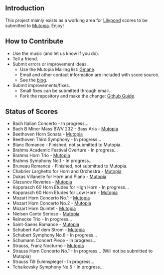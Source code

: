 ## Introduction
This project mainly exists as a working area for [Lilypond](http://lilypond.org/web) scores to be
submitted to [Mutopia](http://www.mutopiaproject.org/). Enjoy!

## How to Contribute
- Use the music (and let us know if you do).
- Tell a friend.
- Submit errors or improvement ideas.
  - Use the Mutopia Mailing list: [Gmane](http://news.gmane.org/gmane.music.mutopia.discuss).
  - Email and other contact information are included with score source.
  - See the [blog](http://open-scores.blogspot.com).
- Submit improvements/fixes.
  - Small fixes can be submitted through email.
  - Fork the repository and make the change: [Github Guide](http://github.com/guides/fork-a-project-and-submit-your-modifications).

## Status of Scores
- Bach Italian Concerto - In progress...
- Bach B Minor Mass BWV 232 - Bass Aria - [Mutopia](http://www.mutopiaproject.org/cgibin/piece-info.cgi?id=1462)
- Beethoven Horn Sonata - [Mutopia](http://mutopiaproject.org/cgibin/piece-info.cgi?id=919)
- Beethoven Third Symphony - In progress...
- Blanc Romance - Finished, not submitted to Mutopia.
- Brahms Academic Festival Overture - In progress...
- Brahms Horn Trio - [Mutopia](http://mutopiaproject.org/cgibin/piece-info.cgi?id=833)
- Brahms Symphony No.1 - In progress...
- Bruneau Romance - Finished, not submitted to Mutopia.
- Chabrier Larghetto for Horn and Orchestra - [Mutopia](http://mutopiaproject.org/cgibin/piece-info.cgi?id=920)
- Dukas Villanelle for Horn and Piano - [Mutopia](http://mutopiaproject.org/cgibin/piece-info.cgi?id=902)
- Glazunov Reveries - [Mutopia](http://www.mutopiaproject.org/cgibin/piece-info.cgi?id=1574)
- Kopprasch 60 Horn Etudes for High Horn - In progress...
- Kopprasch 60 Horn Etudes for Low Horn - [Mutopia](http://mutopiaproject.org/cgibin/piece-info.cgi?id=1186)
- Mozart Horn Concerto No.1 - [Mutopia](http://mutopiaproject.org/cgibin/piece-info.cgi?id=918)
- Mozart Horn Concerto No.2 - [Mutopia](http://mutopiaproject.org/cgibin/piece-info.cgi?id=901)
- Mozart Horn Quintet - [Mutopia](http://mutopiaproject.org/cgibin/piece-info.cgi?id=1369)
- Nielsen Canto Serioso - [Mutopia](http://mutopiaproject.org/cgibin/piece-info.cgi?id=1056)
- Reinecke Trio - In progress...
- Saint-Saens Romance - [Mutopia](http://mutopiaproject.org/cgibin/piece-info.cgi?id=1055)
- Schubert Auf dem Strom - [Mutopia](http://mutopiaproject.org/cgibin/piece-info.cgi?id=1272)
- Schubert Symphony No.8 - In progress...
- Schumann Concert Piece - In progress...
- Strauss, Franz Nocturno - [Mutopia](http://www.mutopiaproject.org/cgibin/piece-info.cgi?id=1575)
- Strauss Horn Concerto No.1 - In progress... (Will not be submitted to Mutopia)
- Strauss Till Eulenspiegel - In progress...
- Tchaikovsky Symphony No.5 - In progress...

